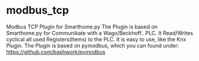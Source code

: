 # modbus_tcp
Modbus TCP Plugin for Smarthome.py 
The Plugin is based on Smarthome.py for Communikate with a Wago/Beckhoff.. PLC.
It Read/Writes cyclical all used Registers(Items) to the PLC.
It is easy to use, like the Knx Plugin.
The Plugin is based on pymodbus, which you can found under:
https://github.com/bashwork/pymodbus
